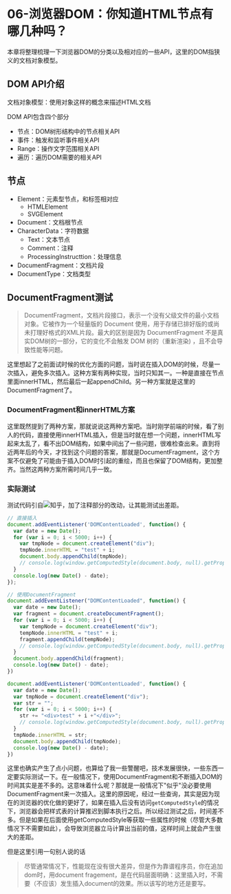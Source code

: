 # 06-浏览器DOM：你知道HTML节点有哪几种吗？

本章将整理梳理一下浏览器DOM的分类以及相对应的一些API，这里的DOM指狭义的文档对象模型。

## DOM API介绍

文档对象模型：使用对象这样的概念来描述HTML文档

DOM API包含四个部分

* 节点：DOM树形结构中的节点相关API
* 事件：触发和监听事件相关API
* Range：操作文字范围相关API
* 遍历：遍历DOM需要的相关API

## 节点

* Element：元素型节点，和标签相对应
  * HTMLElement
  * SVGElement
* Document：文档根节点
* CharacterData：字符数据
  * Text：文本节点
  * Comment：注释
  * ProcessingInstructtion：处理信息
* DocumentFragment：文档片段
* DocumentType：文档类型

## DocumentFragment测试

> DocumentFragment，文档片段接口，表示一个没有父级文件的最小文档对象。它被作为一个轻量版的 Document 使用，用于存储已排好版的或尚未打理好格式的XML片段。最大的区别是因为 DocumentFragment 不是真实DOM树的一部分，它的变化不会触发 DOM 树的（重新渲染) ，且不会导致性能等问题。

这里想起了之前面试时候的优化方面的问题，当时说在插入DOM的时候，尽量一次插入，避免多次插入。这种方案有两种实现，当时只知其一。一种是直接在节点里面innerHTML，然后最后一起appendChild。另一种方案就是这里的DocumentFragment了。

### DocumentFragment和innerHTML方案

这里既然提到了两种方案，那就说说这两种方案吧。当时刚学前端的时候，看了别人的代码，直接使用innerHTML插入，但是当时就在想一个问题，innerHTML写起来太乱了，看不出DOM结构，如果中间出了一些问题，很难检查出来。直到将近两年后的今天，才找到这个问题的答案，那就是DocumentFragment，这个方案不仅避免了可能由于插入DOM时引起的重绘，而且也保留了DOM结构，更加整齐。当然这两种方案所需时间几乎一致。

### 实际测试

测试代码引自![知乎](https://www.zhihu.com/question/27260165)，加了注释部分的改动，让其能测试出差距。

```js
// 直接插入
document.addEventListener('DOMContentLoaded', function() {
  var date = new Date();
  for (var i = 0; i < 5000; i++) {
    var tmpNode = document.createElement("div");
    tmpNode.innerHTML = "test" + i;
    document.body.appendChild(tmpNode);
    // console.log(window.getComputedStyle(document.body, null).getPropertyValue("height"));
  }
  console.log(new Date() - date);
});
```

```js
// 使用DocumentFragment
document.addEventListener("DOMContentLoaded", function() {
  var date = new Date();
  var fragment = document.createDocumentFragment();
  for (var i = 0; i < 5000; i++) {
    var tempNode = document.createElement("div");
    tempNode.innerHTML = "test" + i;
    fragment.appendChild(tempNode);
    // console.log(window.getComputedStyle(document.body, null).getPropertyValue("height"));
  }
  document.body.appendChild(fragment);
  console.log(new Date() - date);
})
```

```js
document.addEventListener('DOMContentLoaded', function() {
  var date = new Date();
  var tmpNode = document.createElement("div");
  var str = "";
  for (var i = 0; i < 5000; i++) {
    str += "<div>test" + i +"</div>";
    // console.log(window.getComputedStyle(document.body, null).getPropertyValue("height"));
  }
  tmpNode.innerHTML = str;
  document.body.appendChild(tmpNode);
  console.log(new Date() - date);
})
```

这里也确实产生了点小问题，也算给了我一些警醒吧，技术发展很快，一些东西一定要实际测试一下。在一般情况下，使用DocumentFragment和不断插入DOM的时间其实是差不多的。这意味着什么呢？那就是一般情况下"似乎"没必要使用DocumentFragment来一次插入。这里的原因呢，经过一些查询，其实是因为现在的浏览器的优化做的更好了，如果在插入后没有访问`getComputedStyle`的情况下，浏览器会把样式表的计算推迟到脚本执行之后。所以经过测试之后，时间差不多。但是如果在后面使用getComputedStyle等获取一些属性的时候（尽管大多数情况下不需要如此），会导致浏览器立马计算出当前的值，这样时间上就会产生很大的差距。

但是这里引用一句别人说的话

> 尽管通常情况下，性能现在没有很大差异，但是作为靠谱程序员，你在追加dom时，用document fragement，是在代码层面明确：这里插入时，不需要（不应该）发生插入document的效果。所以该写的地方还是要写。
